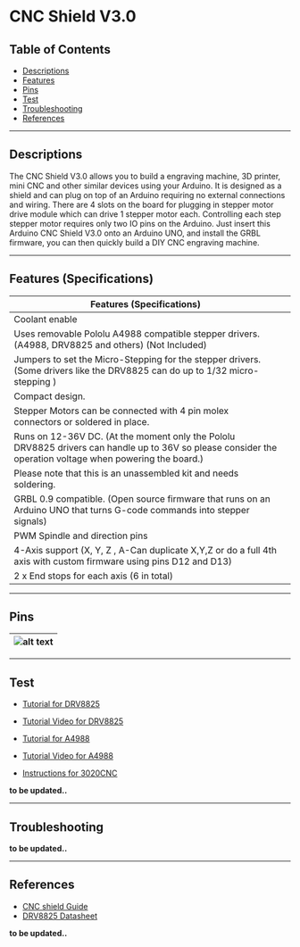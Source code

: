 # CNC Shield V3.0

## Table of Contents

-   [Descriptions](#descriptions)
-   [Features](#features)
-   [Pins](#pins)
-   [Test](#test-code)
-   [Troubleshooting](#troubleshooting)
-   [References](#references)

---

## Descriptions

The CNC Shield V3.0 allows you to build a engraving machine, 3D printer, mini CNC and other similar devices using your Arduino. It is designed as a shield and can plug on top of an Arduino requiring no external connections and wiring. There are 4 slots on the board for plugging in stepper motor drive module which can drive 1 stepper motor each. Controlling each step stepper motor requires only two IO pins on the Arduino. Just insert this Arduino CNC Shield V3.0 onto an Arduino UNO, and install the GRBL firmware, you can then quickly build a DIY CNC engraving machine.

---

## Features (Specifications)

| Features (Specifications)                                                                                                                                 |     |
| --------------------------------------------------------------------------------------------------------------------------------------------------------- | --- |
| Coolant enable                                                                                                                                            |
| Uses removable Pololu A4988 compatible stepper drivers. (A4988, DRV8825 and others) (Not Included)                                                        |
| Jumpers to set the Micro-Stepping for the stepper drivers. (Some drivers like the DRV8825 can do up to 1/32 micro-stepping )                              |
| Compact design.                                                                                                                                           |
| Stepper Motors can be connected with 4 pin molex connectors or soldered in place.                                                                         |
| Runs on 12-36V DC. (At the moment only the Pololu DRV8825 drivers can handle up to 36V so please consider the operation voltage when powering the board.) |
| Please note that this is an unassembled kit and needs soldering.                                                                                          |
| GRBL 0.9 compatible. (Open source firmware that runs on an Arduino UNO that turns G-code commands into stepper signals)                                   |
| PWM Spindle and direction pins                                                                                                                            |
| 4-Axis support (X, Y, Z , A-Can duplicate X,Y,Z or do a full 4th axis with custom firmware using pins D12 and D13)                                        |
| 2 x End stops for each axis (6 in total)                                                                                                                  |

---

## Pins

| ![alt text](https://bit.ly/3w7CQfv 'CNC shield') |
| ------------------------------------------------ |

---

## Test

-   [Tutorial for DRV8825](https://bit.ly/3fn2cjw)
-   [Tutorial Video for DRV8825](https://youtu.be/DZcrrFcs4N4)

-   [Tutorial for A4988](https://bit.ly/31AK2CC)
-   [Tutorial Video for A4988](https://youtu.be/TMK_fLgpESQ)

-   [Instructions for 3020CNC](https://bit.ly/3u2Gm8Q)

**to be updated..**

---

## Troubleshooting

**to be updated..**

---

## References

-   [CNC shield Guide](https://bit.ly/3u6LPvn)
-   [DRV8825 Datasheet](https://bit.ly/3m4GAJU)

**to be updated..**
